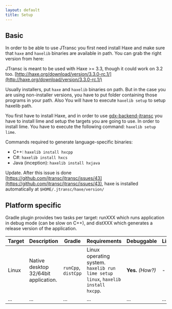 ```yaml
---
layout: default
title: Setup
---
```


## Basic

In order to be able to use JTransc you first need install Haxe and make sure that `haxe` and `haxelib` binaries are available in path. You can grab the right version from here:

JTransc is meant to be used with Haxe >= 3.3, though it could work on 3.2 too.
[http://haxe.org/download/version/3.3.0-rc.1/](http://haxe.org/download/version/3.3.0-rc.1/)

Usually installers, put `haxe` and `haxelib` binaries on path. But in the case you are using non-installer versions, you have to put folder containing those programs in your path. Also You will have to execute `haxelib setup` to setup haxelib path.

You first have to install Haxe, and in order to use [gdx-backend-jtransc](https://github.com/jtransc/gdx-backend-jtransc/) you have to install lime and setup the targets you are going to use.
In order to install lime. You have to execute the following command: `haxelib setup lime`.

Commands required to generate language-specific binaries:
* C++: `haxelib install hxcpp`
* C#: `haxelib install hxcs`
* Java (inception): `haxelib install hxjava`

Update. After this issue is done [https://github.com/jtransc/jtransc/issues/43](https://github.com/jtransc/jtransc/issues/43), haxe is installed automatically at `$HOME/.jtransc/haxe/version/`

## Platform specific

Gradle plugin provides two tasks per target: runXXX which runs application in debug mode (can be slow on C++), and distXXX which generates a release version of the application.

Target | Description | Gradle | Requirements | Debuggable | Limitations
--- | --- | --- | --- | --- | ---
Linux | Native desktop 32/64bit application. | `runCpp`, `distCpp` | Linux operating system. `haxelib run lime setup linux`, `haxelib install hxcpp`. | **Yes.** *(How?)* | -
... | ... | ... | ... | ... | ...
